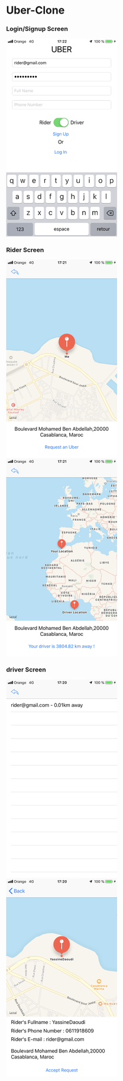 # Uber-Clone

<h3>Login/Signup Screen</h3>

<img src="https://github.com/YassineDaoudi/Uber-Clone/blob/master/IMG_0082.png" width="300">

<h3>Rider Screen</h3>

<img src="https://github.com/YassineDaoudi/Uber-Clone/blob/master/IMG_0080.png" width="300"><img src="https://github.com/YassineDaoudi/Uber-Clone/blob/master/IMG_0081.png" width="300">

<h3>driver Screen</h3>

<img src="https://github.com/YassineDaoudi/Uber-Clone/blob/master/IMG_0079.png" width="300"><img src="https://github.com/YassineDaoudi/Uber-Clone/blob/master/IMG_0078.png" width="300">
